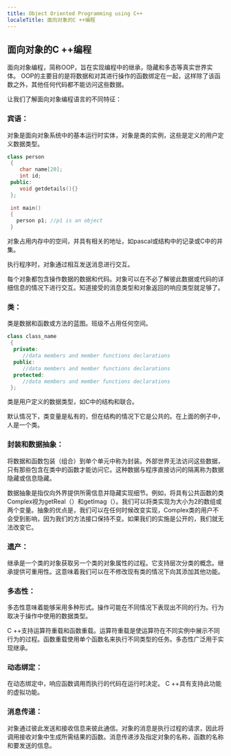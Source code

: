 ```yaml
---
title: Object Oriented Programming using C++
localeTitle: 面向对象的C ++编程
---
```

## 面向对象的C ++编程

面向对象编程，简称OOP，旨在实现编程中的继承，隐藏和多态等真实世界实体。 OOP的主要目的是将数据和对其进行操作的函数绑定在一起，这样除了该函数之外，其他任何代码都不能访问这些数据。

让我们了解面向对象编程语言的不同特征：

### 宾语：

对象是面向对象系统中的基本运行时实体，对象是类的实例，这些是定义的用户定义数据类型。

```cpp
class person 
 { 
    char name[20]; 
    int id; 
 public: 
    void getdetails(){} 
 }; 
 
 int main() 
 { 
   person p1; //p1 is an object 
 } 
```

对象占用内存中的空间，并具有相关的地址，如pascal或结构中的记录或C中的并集。

执行程序时，对象通过相互发送消息进行交互。

每个对象都包含操作数据的数据和代码。对象可以在不必了解彼此数据或代码的详细信息的情况下进行交互。知道接受的消息类型和对象返回的响应类型就足够了。

### 类：

类是数据和函数或方法的蓝图。班级不占用任何空间。

```cpp
class class_name 
 { 
  private: 
     //data members and member functions declarations 
  public: 
     //data members and member functions declarations 
  protected: 
     //data members and member functions declarations 
 }; 
```

类是用户定义的数据类型，如C中的结构和联合。

默认情况下，类变量是私有的，但在结构的情况下它是公共的。在上面的例子中，人是一个类。

### 封装和数据抽象：

将数据和函数包装（组合）到单个单元中称为封装。外部世界无法访问这些数据，只有那些包含在类中的函数才能访问它。这种数据与程序直接访问的隔离称为数据隐藏或信息隐藏。

数据抽象是指仅向外界提供所需信息并隐藏实现细节。例如，将具有公共函数的类Complex视为getReal（）和getImag（）。我们可以将类实现为大小为2的数组或两个变量。抽象的优点是，我们可以在任何时候改变实现，Complex类的用户不会受到影响，因为我们的方法接口保持不变。如果我们的实施是公开的，我们就无法改变它。

### 遗产：

继承是一个类的对象获取另一个类的对象属性的过程。它支持层次分类的概念。继承提供可重用性。这意味着我们可以在不修改现有类的情况下向其添加其他功能。

### 多态性：

多态性意味着能够采用多种形式。操作可能在不同情况下表现出不同的行为。行为取决于操作中使用的数据类型。

C ++支持运算符重载和函数重载。运算符重载是使运算符在不同实例中展示不同行为的过程。函数重载使用单个函数名来执行不同类型的任务。多态性广泛用于实现继承。

### 动态绑定：

在动态绑定中，响应函数调用而执行的代码在运行时决定。 C ++具有支持此功能的虚拟功能。

### 消息传递：

对象通过彼此发送和接收信息来彼此通信。对象的消息是执行过程的请求，因此将调用接收对象中生成所需结果的函数。消息传递涉及指定对象的名称，函数的名称和要发送的信息。